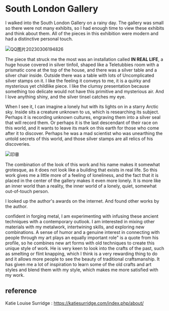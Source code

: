 # South London Gallery

I walked into the South London Gallery on a rainy day. The gallery was small so there were not many exhibits, so I had enough time to view these exhibits and think about them. All of the pieces in this exhibition were modern and had a distinctive personal touch.

![QQ图片20230306194826](https://user-images.githubusercontent.com/118484191/223215248-2ec3e566-c6b7-497d-8c55-74fdfc5fdd2c.png)


The piece that struck me the most was an installation called **IN REAL LIFE**, a huge house covered in silver tinfoil, shaped like a Teletubbies room with a prismatic cone at the top of the house, and there was a silver table and a silver chair inside. Outside there was a table with lots of Uncomplicated silver stamps on it. I like the feeling it conveys to me, it is a quirky and mysterious yet childlike piece. I like the clumsy presentation because something too delicate would not have this primitive and mysterious air. And I love anything shiny, and the silver tinsel catches my eye.

When I see it, I can imagine a lonely hut with its lights on in a starry Arctic sky. Inside sits a creature unknown to us, which is researching its subject. Perhaps it is recording unknown cultures, engraving them into a silver seal that will record them. Or perhaps it is the last descendant of their race on this world, and it wants to leave its mark on this earth for those who come after it to discover. Perhaps he was a mad scientist who was unearthing the untold secrets of this world, and those silver stamps are all relics of his discoveries.

![印章](https://user-images.githubusercontent.com/118484191/223159270-7ee1f3e5-04bb-4e07-9be0-b5614d889690.jpg)

The combination of the look of this work and his name makes it somewhat grotesque, as it does not look like a building that exists in real life. So this work gives me a little more of a feeling of loneliness, and the fact that it is placed in the center of the gallery makes it even more lonely. It is more like an inner world than a reality, the inner world of a lonely, quiet, somewhat out-of-touch person.

I looked up the author's awards on the internet. And found other works by the author.

confident in forging metal, I am experimenting with infusing these ancient techniques with a contemporary outlook. I am interested in mixing other materials with my metalwork, intertwining skills, and exploring new combinations. A sense of humor and a genuine interest in connecting with people through my art plays an equally important role" is a quote from his profile, so he combines new art forms with old techniques to create this unique style of work. He is very keen to look into the crafts of the past, such as smelting or flint knapping, which I think is a very rewarding thing to do and it allows more people to see the beauty of traditional craftsmanship. It has given me a lot of inspiration to learn some of the old crafts and art styles and blend them with my style, which makes me more satisfied with my work.



## reference
Katie Louise Surridge : https://katiesurridge.com/index.php/about/
